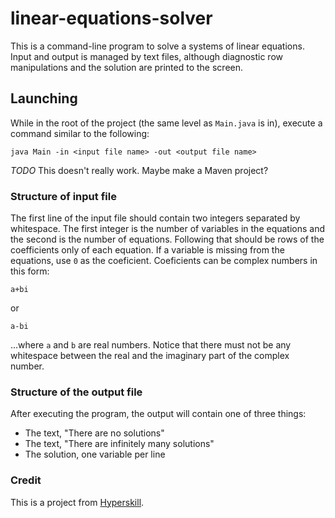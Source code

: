 # linear-equations-solver

This is a command-line program to solve a systems of linear equations. Input and output is managed by text files, 
although diagnostic row manipulations and the solution are printed to the screen.

## Launching

While in the root of the project (the same level as `Main.java` is in), execute a command similar to the following:

    java Main -in <input file name> -out <output file name>

*TODO* This doesn't really work.  Maybe make a Maven project?

### Structure of input file

The first line of the input file should contain two integers separated by whitespace.  The first integer is the
number of variables in the equations and the second is the number of equations.  Following that should be rows
of the coefficients only of each equation.  If a variable is missing from the equations, use `0` as the
coeficient.  Coeficients can be complex numbers in this form:

    a+bi

or

    a-bi
    
...where `a` and `b` are real numbers.  Notice that there must not be any whitespace between the real and the
imaginary part of the complex number.

### Structure of the output file

After executing the program, the output will contain one of three things:

* The text, "There are no solutions"
* The text, "There are infinitely many solutions"
* The solution, one variable per line

### Credit

This is a project from [Hyperskill](https://hyperskill.org).
